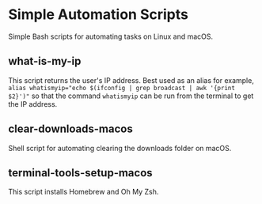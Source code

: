# Simple Automation Scripts
Simple Bash scripts for automating tasks on Linux and macOS.

## what-is-my-ip
This script returns the user's IP address. Best used as an alias for example, `alias whatismyip="echo $(ifconfig | grep broadcast | awk '{print $2}')"` so that the command `whatismyip` can be run from the terminal to get the IP address.

## clear-downloads-macos
Shell script for automating clearing the downloads folder on macOS. 

## terminal-tools-setup-macos
This script installs Homebrew and Oh My Zsh.
